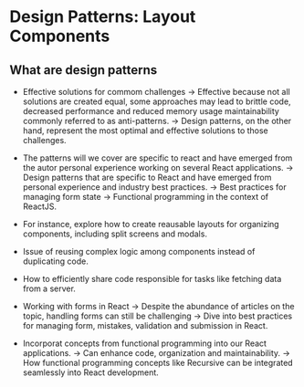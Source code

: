 # Design Patterns: Layout Components

## What are design patterns
- Effective solutions for commom challenges
  -> Effective because not all solutions are created equal, some approaches may lead to brittle code, decreased performance and reduced memory usage maintainability commonly referred to as anti-patterns.
  -> Design patterns, on the other hand, represent the most optimal and effective solutions to those challenges.

- The patterns will we cover are specific to react and have emerged from the autor personal experience working on several React applications.
  -> Design patterns that are specific to React and have emerged from personal experience and industry best practices.
  -> Best practices for managing form state
  -> Functional programming in the context of ReactJS.

- For instance, explore how to create reausable layouts for organizing components, including split screens and modals.

- Issue of reusing complex logic among components instead of duplicating code.

- How to efficiently share code responsible for tasks like fetching data from a server.

- Working with forms in React
  -> Despite the abundance of articles on the topic, handling forms can still be challenging
  -> Dive into best practices for managing form, mistakes, validation and submission in React.

- Incorporat concepts from functional programming into our React applications.
 -> Can enhance code, organization and maintainability.
 -> How functional programming concepts like Recursive can be integrated seamlessly into React development.